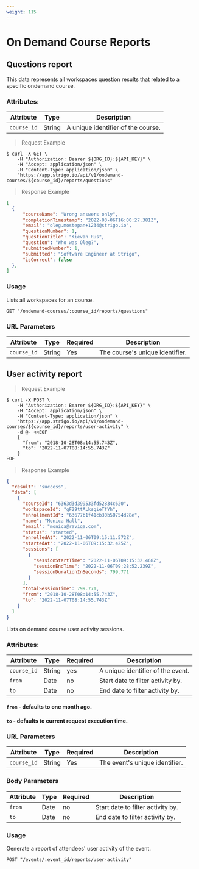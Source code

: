 ```yaml
---
weight: 115
---
```



# On Demand Course Reports

## Questions report

This data represents all workspaces question results that related to a specific ondemand course.

### Attributes:

| Attribute   | Type   | Description                        |
|-------------|--------|------------------------------------|
| `course_id` | String | A unique identifier of the course. |

> Request Example

```shell
$ curl -X GET \
    -H "Authorization: Bearer ${ORG_ID}:${API_KEY}" \
    -H "Accept: application/json" \
    -H "Content-Type: application/json" \
    "https://app.strigo.io/api/v1/ondemand-courses/${course_id}/reports/questions"
```

> Response Example

```json
[
  {
      "courseName": "Wrong answers only",
      "completionTimestamp": "2022-03-06T16:00:27.381Z",
      "email": "oleg.mostepan+1234@strigo.io",
      "questionNumber": 1,
      "questionTitle": "Kievan Rus",
      "question": "Who was Oleg?",
      "submittedNumber": 1,
      "submitted": "Software Engineer at Strigo",
      "isCorrect": false
  },
]
```

### Usage

Lists all workspaces for an course.

`GET "/ondemand-courses/:course_id/reports/questions"`

### URL Parameters

| Attribute   | Type   | Required | Description                     |
|-------------|--------|----------|---------------------------------|
| `course_id` | String | Yes      | The course's unique identifier. |


## User activity report


> Request Example

```shell
$ curl -X POST \
    -H "Authorization: Bearer ${ORG_ID}:${API_KEY}" \
    -H "Accept: application/json" \
    -H "Content-Type: application/json" \
    "https://app.strigo.io/api/v1/ondemand-courses/${course_id}/reports/user-activity" \
    -d @- <<EOF
    {
      "from": "2018-10-28T08:14:55.743Z",
      "to": "2022-11-07T08:14:55.743Z"
    }
EOF
```

> Response Example

```json
{
  "result": "success",
  "data": [
    {
      "courseId": "6363d3d399533fd52834c620",
      "workspaceId": "gF29ttALksgieTfYh",
      "enrollmentId": "63677b1f41cb30b50754d28e",
      "name": "Monica Hall",
      "email": "monica@raviga.com",
      "status": "started",
      "enrolledAt": "2022-11-06T09:15:11.572Z",
      "startedAt": "2022-11-06T09:15:32.425Z",
      "sessions": [
        {
          "sessionStartTime": "2022-11-06T09:15:32.468Z",
          "sessionEndTime": "2022-11-06T09:28:52.239Z",
          "sessionDurationInSeconds": 799.771
        }
      ],
      "totalSessionTime": 799.771,
      "from": "2018-10-28T08:14:55.743Z",
      "to": "2022-11-07T08:14:55.743Z"
    }
  ]
}
```


Lists on demand course user activity sessions.

### Attributes:

| Attribute   | Type   | Required | Description                       |
|-------------|--------|----------|-----------------------------------|
| `course_id` | String | yes      | A unique identifier of the event. |
| `from`      | Date   | no       | Start date to filter activity by. | 
| `to`        | Date   | no       | End date to filter activity by.   |

#### `from` - defaults to one month ago.
#### `to` - defaults to current request execution time.


### URL Parameters

| Attribute   | Type   | Required | Description                    |
|-------------|--------|----------|--------------------------------|
| `course_id` | String | Yes      | The event's unique identifier. |


### Body Parameters

| Attribute  | Type   | Required | Description                       |
|------------|--------|----------|-----------------------------------|
| `from`     | Date   | no       | Start date to filter activity by. | 
| `to`       | Date   | no       | End date to filter activity by.   | 

### Usage

Generate a report of attendees' user activity of the event.

`POST "/events/:event_id/reports/user-activity"`
